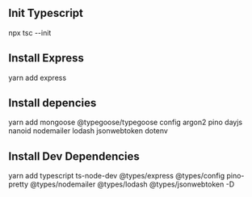 ## Init Typescript
npx tsc --init

## Install Express
yarn add express

## Install depencies
yarn add mongoose @typegoose/typegoose config argon2 pino dayjs nanoid nodemailer lodash jsonwebtoken dotenv

## Install Dev Dependencies
yarn add typescript ts-node-dev @types/express @types/config pino-pretty @types/nodemailer @types/lodash @types/jsonwebtoken -D